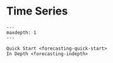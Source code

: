 # Time Series

```{toctree}
---
maxdepth: 1
---

Quick Start <forecasting-quick-start>
In Depth <forecasting-indepth>
```
